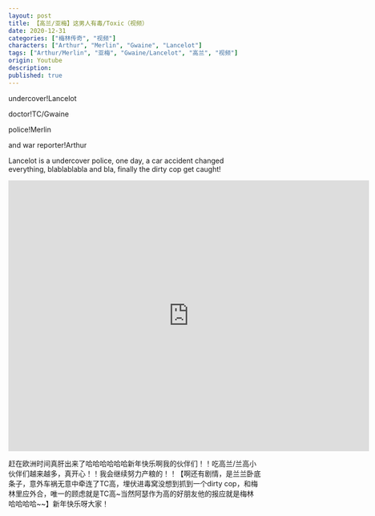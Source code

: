 ```yaml
---
layout: post
title: 【高兰/亚梅】这男人有毒/Toxic（视频）
date: 2020-12-31
categories: ["梅林传奇", "视频"]
characters: ["Arthur", "Merlin", "Gwaine", "Lancelot"]
tags: ["Arthur/Merlin", "亚梅", "Gwaine/Lancelot", "高兰", "视频"]
origin: Youtube
description: 
published: true
---
```


undercover!Lancelot

doctor!TC/Gwaine

police!Merlin

and war reporter!Arthur

Lancelot is a undercover police, one day, a car accident changed everything, blablablabla and bla, finally the dirty cop get caught!

<iframe width="720" height="540" src="https://www.youtube.com/embed/kaGVObUDSj8" frameborder="0" allow="accelerometer; autoplay; clipboard-write; encrypted-media; gyroscope; picture-in-picture" allowfullscreen></iframe>

<br>

赶在欧洲时间真肝出来了哈哈哈哈哈哈新年快乐啊我的伙伴们！！吃高兰/兰高小伙伴们越来越多，真开心！！我会继续努力产粮的！！【啊还有剧情，是兰兰卧底条子，意外车祸无意中牵连了TC高，埋伏进毒窝没想到抓到一个dirty cop，和梅林里应外合，唯一的顾虑就是TC高\~当然阿瑟作为高的好朋友他的报应就是梅林哈哈哈哈\~\~】新年快乐呀大家！
